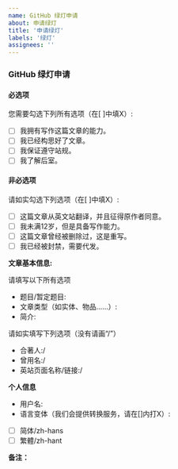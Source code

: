 ```yaml
---
name: GitHub 绿灯申请
about: 申请绿灯
title: '申请绿灯'
labels: '绿灯'
assignees: ''
---
```


### GitHub 绿灯申请

#### 必选项
您需要勾选下列所有选项（在[ ]中填X）:

- [ ] 我拥有写作这篇文章的能力。
- [ ] 我已经构思好了文章。
- [ ] 我保证遵守站规。
- [ ] 我了解后室。

#### 非必选项
请如实勾选下列选项（在[ ]中填X）:

- [ ] 这篇文章从英文站翻译，并且征得原作者同意。
- [ ] 我未满12岁，但是具备写作能力。
- [ ] 这篇文章曾经被删除过，这是重写。
- [ ] 我已经被封禁，需要代发。

**文章基本信息:**

请填写以下所有选项

- 题目/暂定题目: 
- 文章类型（如实体、物品……）: 
- 简介:

请如实填写下列选项（没有请画“/”）

- 合著人:/
- 曾用名:/
- 英站页面名称/链接:/

**个人信息**
- 用户名:
- 语言变体（我们会提供转换服务，请在[]内打X）:
- [ ] 简体/zh-hans
- [ ] 繁體/zh-hant

**备注：**
